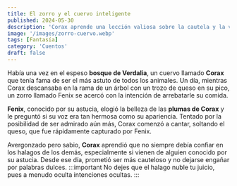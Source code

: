 ```yaml
---
title: El zorro y el cuervo inteligente
published: 2024-05-30
description: 'Corax aprende una lección valiosa sobre la cautela y la vanidad cuando Fenix, el zorro astuto, le engaña para que suelte su queso'
image: '/images/zorro-cuervo.webp'
tags: [Fantasía]
category: 'Cuentos'
draft: false 
---
```

Había una vez en el espeso **bosque de Verdalia**, un cuervo llamado **Corax** que tenía fama de ser el más astuto de todos los animales. Un día, mientras Corax descansaba en la rama de un árbol con un trozo de queso en su pico, un zorro llamado Fenix se acercó con la intención de arrebatarle su comida.

**Fenix**, conocido por su astucia, elogió la belleza de las **plumas de Corax** y le preguntó si su voz era tan hermosa como su apariencia. Tentado por la posibilidad de ser admirado aún más, Corax comenzó a cantar, soltando el queso, que fue rápidamente capturado por Fenix.

Avergonzado pero sabio, **Corax** aprendió que no siempre debía confiar en los halagos de los demás, especialmente si vienen de alguien conocido por su astucia. Desde ese día, prometió ser más cauteloso y no dejarse engañar por palabras dulces.
:::important
No dejes que el halago nuble tu juicio, pues a menudo oculta intenciones ocultas.
:::